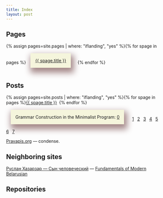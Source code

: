```yaml
---
title: Index
layout: post
---
```



<!---<h1 class="content-listing-header sans">Articles</h1>          <hr class="slender">--->
<h2>Pages</h2>
<span>{% assign pages=site.pages | where: "iflanding", "yes"  %}{% for spage in pages  %}<span style="border: 15px;background: beige;padding: 15px;vertical-align: super;margin: 15px;display: inline-block;box-shadow: 5px 11px 20px 5px #a48888;"><a href="{{ spage.url | prepend: site.baseurl }}">{{ spage.title }}</a></span>&ensp;{% endfor %}</span>

  <!---<h1 class="content-listing-header sans">Articles</h1>          <hr class="slender">--->
<h2>Posts</h2>
<span>{% assign pages=site.posts | where: "iflanding", "yes"  %}{% for spage in pages  %}<span><a href="{{ spage.url | prepend: site.baseurl }}">{{ spage.title }}</a></span>&ensp;{% endfor %}</span>

<span>
<span style="border: 15px;background: beige;padding: 15px;vertical-align: super;margin: 15px;display: inline-block;box-shadow: 5px 11px 20px 5px #a48888;">Grammar Construction in the Minimalist Program: <a href="minimalist/jherring-0">0</a></span>&ensp;
<span><a href="minimalist/jherring-1">1</a></span>&ensp;
<span><a href="minimalist/jherring-2">2</a></span>&ensp;
<span><a href="minimalist/jherring-3">3</a></span>&ensp;
<span><a href="minimalist/jherring-4">4</a></span>&ensp;
<span><a href="minimalist/jherring-5">5</a></span>&ensp;
<span><a href="minimalist/jherring-6">6</a></span>&ensp;
<span><a href="minimalist/jherring-7">7</a></span>&ensp;</span>

[Pravapis.org](https://Pravapis.org) — condense.


## Neighboring sites

[Руслан Хазарзар — Сын человеческий](https://khazarzar.netlify.app/) — [Fundamentals of Modern Belarusian](https://s17.netlify.app/)


 <h2>Repositories</h2>

<div class="github-widget" data-user="skaivolas"></div>


<script src="github-widget/github-widget.min.js"></script>

